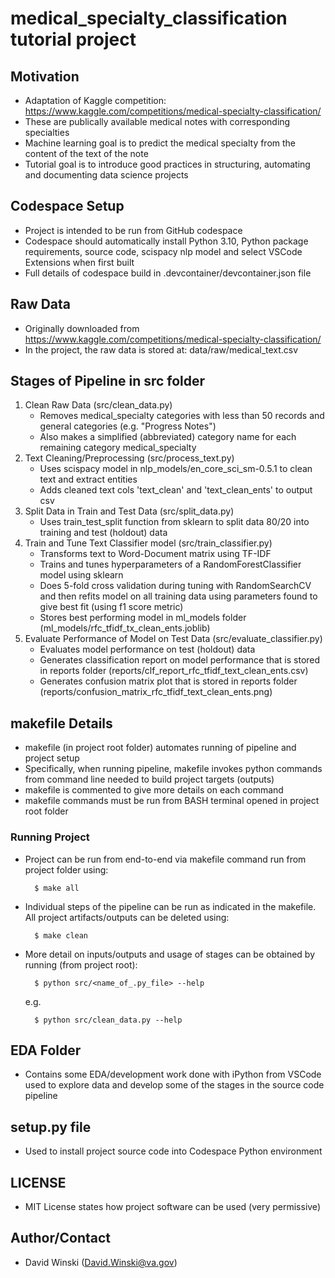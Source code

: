 # medical_specialty_classification tutorial project

## Motivation

- Adaptation of Kaggle competition: https://www.kaggle.com/competitions/medical-specialty-classification/
- These are publically available medical notes with corresponding specialties
- Machine learning goal is to predict the medical specialty from the content of the text of the note
- Tutorial goal is to introduce good practices in structuring, automating and documenting data science projects

## Codespace Setup

- Project is intended to be run from GitHub codespace
- Codespace should automatically install Python 3.10, Python package requirements, source code, scispacy nlp model and select VSCode Extensions when first built
- Full details of codespace build in .devcontainer/devcontainer.json file

## Raw Data

- Originally downloaded from https://www.kaggle.com/competitions/medical-specialty-classification/ 
- In the project, the raw data is stored at: data/raw/medical_text.csv

## Stages of Pipeline in src folder

1. Clean Raw Data (src/clean_data.py)
    - Removes medical_specialty categories with less than 50 records and general categories (e.g. "Progress Notes") 
    - Also makes a simplified (abbreviated) category name for each remaining category medical_specialty 
2. Text Cleaning/Preprocessing (src/process_text.py)
    - Uses scispacy model in nlp_models/en_core_sci_sm-0.5.1 to clean text and extract entities
    - Adds cleaned text cols 'text_clean' and 'text_clean_ents' to output csv
3. Split Data in Train and Test Data (src/split_data.py)
    - Uses train_test_split function from sklearn to split data 80/20 into training and test (holdout) data
4. Train and Tune Text Classifier model (src/train_classifier.py)
    - Transforms text to Word-Document matrix using TF-IDF
    - Trains and tunes hyperparameters of a RandomForestClassifier model using sklearn
    - Does 5-fold cross validation during tuning with RandomSearchCV and then refits model on all training data using parameters found to give best fit (using f1 score metric)
    - Stores best performing model in ml_models folder (ml_models/rfc_tfidf_tx_clean_ents.joblib)
5. Evaluate Performance of Model on Test Data (src/evaluate_classifier.py)
    - Evaluates model performance on test (holdout) data
    - Generates classification report on model performance that is stored in reports folder (reports/clf_report_rfc_tfidf_text_clean_ents.csv)
    - Generates confusion matrix plot that is stored in reports folder (reports/confusion_matrix_rfc_tfidf_text_clean_ents.png)

## makefile Details

- makefile (in project root folder) automates running of pipeline and project setup
- Specifically, when running pipeline, makefile invokes python commands from command line needed to build project targets (outputs)
- makefile is commented to give more details on each command
- makefile commands must be run from BASH terminal opened in project root folder

### Running Project

- Project can be run from end-to-end via makefile command run from project folder using:


        $ make all

- Individual steps of the pipeline can be run as indicated in the makefile. All project artifacts/outputs can be deleted using:


        $ make clean


- More detail on inputs/outputs and usage of stages can be obtained by running (from project root):

        $ python src/<name_of_.py_file> --help

    e.g.

        $ python src/clean_data.py --help

## EDA Folder

- Contains some EDA/development work done with iPython from VSCode used to explore data and develop some of the stages in the source code pipeline

## setup.py file

- Used to install project source code into Codespace Python environment

## LICENSE

- MIT License states how project software can be used (very permissive) 

## Author/Contact

- David Winski (David.Winski@va.gov)